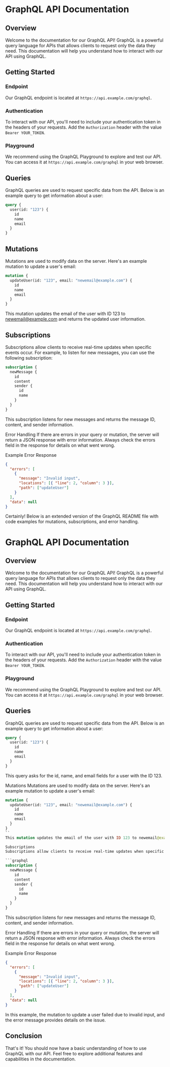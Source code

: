 # GraphQL API Documentation

## Overview

Welcome to the documentation for our GraphQL API! GraphQL is a powerful query language for APIs that allows clients to request only the data they need. This documentation will help you understand how to interact with our API using GraphQL.

## Getting Started

### Endpoint

Our GraphQL endpoint is located at `https://api.example.com/graphql`.

### Authentication

To interact with our API, you'll need to include your authentication token in the headers of your requests. Add the `Authorization` header with the value `Bearer YOUR_TOKEN`.

### Playground

We recommend using the GraphQL Playground to explore and test our API. You can access it at `https://api.example.com/graphql` in your web browser.

## Queries

GraphQL queries are used to request specific data from the API. Below is an example query to get information about a user:

```graphql
query {
  user(id: "123") {
    id
    name
    email
  }
}
```

## Mutations
Mutations are used to modify data on the server. Here's an example mutation to update a user's email:

```graphql
mutation {
  updateUser(id: "123", email: "newemail@example.com") {
    id
    name
    email
  }
}
```

This mutation updates the email of the user with ID 123 to newemail@example.com and returns the updated user information.

## Subscriptions
Subscriptions allow clients to receive real-time updates when specific events occur. For example, to listen for new messages, you can use the following subscription:

```graphql
subscription {
  newMessage {
    id
    content
    sender {
      id
      name
    }
  }
}
```
This subscription listens for new messages and returns the message ID, content, and sender information.

Error Handling
If there are errors in your query or mutation, the server will return a JSON response with error information. Always check the errors field in the response for details on what went wrong.

Example Error Response

```json
{
  "errors": [
    {
      "message": "Invalid input",
      "locations": [{ "line": 2, "column": 3 }],
      "path": ["updateUser"]
    }
  ],
  "data": null
}
```
Certainly! Below is an extended version of the GraphQL README file with code examples for mutations, subscriptions, and error handling.


# GraphQL API Documentation

## Overview

Welcome to the documentation for our GraphQL API! GraphQL is a powerful query language for APIs that allows clients to request only the data they need. This documentation will help you understand how to interact with our API using GraphQL.

## Getting Started

### Endpoint

Our GraphQL endpoint is located at `https://api.example.com/graphql`.

### Authentication

To interact with our API, you'll need to include your authentication token in the headers of your requests. Add the `Authorization` header with the value `Bearer YOUR_TOKEN`.

### Playground

We recommend using the GraphQL Playground to explore and test our API. You can access it at `https://api.example.com/graphql` in your web browser.

## Queries

GraphQL queries are used to request specific data from the API. Below is an example query to get information about a user:

```graphql
query {
  user(id: "123") {
    id
    name
    email
  }
}
```
This query asks for the id, name, and email fields for a user with the ID 123.

Mutations
Mutations are used to modify data on the server. Here's an example mutation to update a user's email:

```graphql
mutation {
  updateUser(id: "123", email: "newemail@example.com") {
    id
    name
    email
  }
}
``
This mutation updates the email of the user with ID 123 to newemail@example.com and returns the updated user information.

Subscriptions
Subscriptions allow clients to receive real-time updates when specific events occur. For example, to listen for new messages, you can use the following subscription:

```graphql
subscription {
  newMessage {
    id
    content
    sender {
      id
      name
    }
  }
}
```
This subscription listens for new messages and returns the message ID, content, and sender information.

Error Handling
If there are errors in your query or mutation, the server will return a JSON response with error information. Always check the errors field in the response for details on what went wrong.

Example Error Response
```json
{
  "errors": [
    {
      "message": "Invalid input",
      "locations": [{ "line": 2, "column": 3 }],
      "path": ["updateUser"]
    }
  ],
  "data": null
}
```
In this example, the mutation to update a user failed due to invalid input, and the error message provides details on the issue.

## Conclusion
That's it! You should now have a basic understanding of how to use GraphQL with our API. Feel free to explore additional features and capabilities in the documentation.
